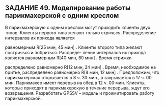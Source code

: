 ## ЗАДАНИЕ 49. Моделирование работы парикмахерской с одним креслом
В парикмахерскую с одним креслом могут приходить клиенты двух типов. Клиенты
первого типа желают только стричься. Распределение интервалов их прихода является

равномерным R[25 мин, 45 мин] . Клиенты второго типа желают постричься и побриться. Распреде-
ление интервалов их прихода является равномерным R[40 мин, 80 мин] . Время стрижки

распределено равномерно R[12 мин, 24 мин] . Время, необходимое на бритье, распределено
равномерно R[8 мин, 12 мин] . Предположим, что парикмахерская открывается в 8 ч. 30 мин., а
закрывается в 17 ч. 00 мин. Парикмахер имеет перерыв на обед в 12 ч. 00 мин. Клиенты,
которые приходят в парикмахерскую в течение перерыва, ждут его возвращения.
Разработать GPSSV – модель и проимитировать работу парикмахерской.